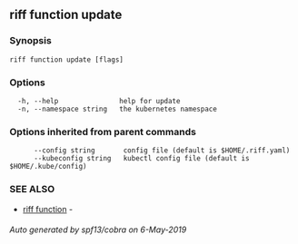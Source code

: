 ## riff function update



### Synopsis



```
riff function update [flags]
```

### Options

```
  -h, --help               help for update
  -n, --namespace string   the kubernetes namespace
```

### Options inherited from parent commands

```
      --config string       config file (default is $HOME/.riff.yaml)
      --kubeconfig string   kubectl config file (default is $HOME/.kube/config)
```

### SEE ALSO

* [riff function](riff_function.md)	 - 

###### Auto generated by spf13/cobra on 6-May-2019
